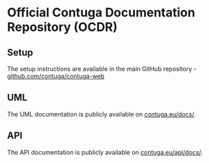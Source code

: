 # Official Contuga Documentation Repository (OCDR)

## Setup

The setup instructions are available in the main GitHub repository - [github.com/contuga/contuga-web](https://github.com/contuga/contuga-web/blob/master/README.md#setup)

## UML

The UML documentation is publicly available on [contuga.eu/docs/](https://www.contuga.eu/docs/).

## API

The API documentation is publicly available on [contuga.eu/api/docs/](https://www.contuga.eu/api/docs/).
